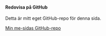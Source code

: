 #### Redovisa på GitHub

Detta är mitt eget GitHub-repo för denna sida.

[Min me-sidas GitHub-repo](https://github.com/SusannaP2018/design)
